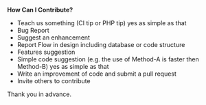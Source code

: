 
**How Can I Contribute?**

- Teach us something (CI tip or PHP tip) yes as simple as that
- Bug Report
- Suggest an enhancement
- Report Flow in design including database or code structure
- Features suggestion
- Simple code suggestion (e.g. the use of Method-A is faster then Method-B) yes as simple as that
- Write an improvement of code and submit a pull request
- Invite others to contribute


Thank you in advance.
